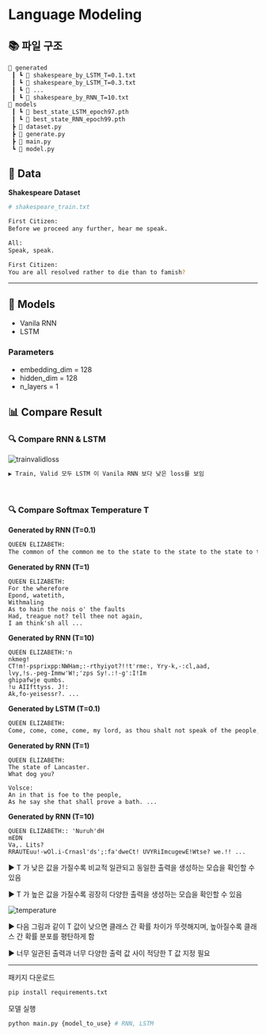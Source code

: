 # Language Modeling

## 📚 파일 구조
```bash
📂 generated
 ┃ ┗ 📜 shakespeare_by_LSTM_T=0.1.txt
 ┃ ┗ 📜 shakespeare_by_LSTM_T=0.3.txt
 ┃ ┗ 📜 ...
 ┃ ┗ 📜 shakespeare_by_RNN_T=10.txt
📂 models
 ┃ ┗ 📜 best_state_LSTM_epoch97.pth
 ┃ ┗ 📜 best_state_RNN_epoch99.pth
 ┣ 📜 dataset.py
 ┣ 📜 generate.py
 ┣ 📜 main.py
 ┗ 📜 model.py
```

## 📃 Data
 **Shakespeare Dataset**



```bash
# shakespeare_train.txt

First Citizen:
Before we proceed any further, hear me speak.

All:
Speak, speak.

First Citizen:
You are all resolved rather to die than to famish?
```

---

## 🔗 Models 
- Vanila RNN
- LSTM

### Parameters
- embedding_dim = 128
- hidden_dim = 128
- n_layers = 1
&nbsp; &nbsp;


## 📊 Compare Result
### 🔍 Compare RNN & LSTM
![trainvalidloss](https://github.com/nayeon1107/language_modeling/assets/88521667/e0045051-30af-48c8-b3a3-3a487a43e23a)
```bash
▶ Train, Valid 모두 LSTM 이 Vanila RNN 보다 낮은 loss를 보임
```
&nbsp; &nbsp;
### 🔍 Compare Softmax Temperature T

**Generated by RNN (T=0.1)**
```bash
QUEEN ELIZABETH:
The common of the common me to the state to the state to the state to the people to the consul to the country to the seal the people to the consul to the people ...
```
**Generated by RNN (T=1)**
```
QUEEN ELIZABETH:
For the wherefore
Epond, watetith,
Withmaling
As to hain the nois o' the faults
Had, treague not? tell thee not again,
I am think'sh all ...
```
**Generated by RNN (T=10)**
```
QUEEN ELIZABETH:'n
nkmeg!
CT!m!-psprixpp:NWHam;:-rthyiyot?!!t'rme:, Yry-k,-:cl,aad,
lvy,!s.-peg-Immw'W!;'zps Sy!.:!-g':I!Im
ghipafwje qumbs.
!u AIIfttyss. J!:
Ak,fo-yeisessr?. ...
```

**Generated by LSTM (T=0.1)**
```bash
QUEEN ELIZABETH:
Come, come, come, come, my lord, as thou shalt not speak of the people, my lord, as they are they are they ...
```
**Generated by RNN (T=1)**
```
QUEEN ELIZABETH:
The state of Lancaster.
What dog you?

Volsce:
An in that is foe to the people,
As he say she that shall prove a bath. ...
```
**Generated by RNN (T=10)**
```
QUEEN ELIZABETH:: 'Nuruh'dH
mEDN
Va,. Lits?
RRAUTEuu!-wOl.i-Crnasl'ds';:fa'dweCt! UVYRiImcugewE!Wtse? we.!! ...
```

▶ T 가 낮은 값을 가질수록 비교적 일관되고 동일한 출력을 생성하는 모습을 확인할 수 있음

▶ T 가 높은 값을 가질수록 굉장히 다양한 출력을 생성하는 모습을 확인할 수 있음

![temperature](https://github.com/nayeon1107/language_modeling/assets/88521667/316631a0-101f-47f0-a65c-bb4ef7b7fe49)

▶ 다음 그림과 같이 T 값이 낮으면 클래스 간 확률 차이가 뚜렷해지며, 높아질수록 클래스 간 확률 분포를 평탄하게 함

▶ 너무 일관된 출력과 너무 다양한 출력 값 사이 적당한 T 값 지정 필요

---

패키지 다운로드
```python
pip install requirements.txt
```

모델 실행
```python
python main.py {model_to_use} # RNN, LSTM
```
